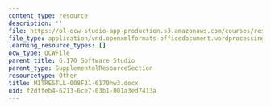 ```yaml
---
content_type: resource
description: ''
file: https://ol-ocw-studio-app-production.s3.amazonaws.com/courses/res-tll-008-social-and-ethical-responsibilities-of-computing-serc-fall-2021/f2dffeb462136ce703b1001a3ed7413a_MITRESTLL-008F21-6170hw3.docx
file_type: application/vnd.openxmlformats-officedocument.wordprocessingml.document
learning_resource_types: []
ocw_type: OCWFile
parent_title: 6.170 Software Studio
parent_type: SupplementalResourceSection
resourcetype: Other
title: MITRESTLL-008F21-6170hw3.docx
uid: f2dffeb4-6213-6ce7-03b1-001a3ed7413a
---
```

